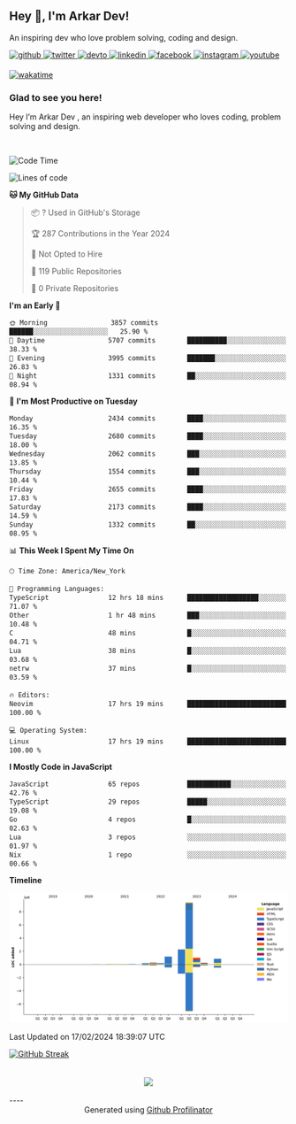 ## Hey 👋, I'm Arkar Dev!  

An inspiring dev who love problem solving, coding and design.

<a href="https://github.com/Riley1101" target="_blank">
<img src=https://img.shields.io/badge/github-%2324292e.svg?&style=for-the-badge&logo=github&logoColor=white alt=github style="margin-bottom: 5px;" />
</a>
<a href="https://twitter.com/arkardev" target="_blank">
<img src=https://img.shields.io/badge/twitter-%2300acee.svg?&style=for-the-badge&logo=twitter&logoColor=white alt=twitter style="margin-bottom: 5px;" />
</a>
<a href="https://dev.to/riley1101" target="_blank">
<img src=https://img.shields.io/badge/dev.to-%2308090A.svg?&style=for-the-badge&logo=dev.to&logoColor=white alt=devto style="margin-bottom: 5px;" />
</a>
<a href="https://linkedin.com/in/arkar-kaung-myat" target="_blank">
<img src=https://img.shields.io/badge/linkedin-%231E77B5.svg?&style=for-the-badge&logo=linkedin&logoColor=white alt=linkedin style="margin-bottom: 5px;" />
</a>
<a href="https://www.facebook.com/riley.eileen.75" target="_blank">
<img src=https://img.shields.io/badge/facebook-%232E87FB.svg?&style=for-the-badge&logo=facebook&logoColor=white alt=facebook style="margin-bottom: 5px;" />
</a>
<a href="https://instagram.com/rileys1101" target="_blank">
<img src=https://img.shields.io/badge/instagram-%23000000.svg?&style=for-the-badge&logo=instagram&logoColor=white alt=instagram style="margin-bottom: 5px;" />
</a>
<a href="https://www.youtube.com/channel/UC_RfEQCC3gL2AzsFFAABikg" target="_blank">
<img src=https://img.shields.io/badge/youtube-%23EE4831.svg?&style=for-the-badge&logo=youtube&logoColor=white alt=youtube style="margin-bottom: 5px;" />
</a>  
  
[![wakatime](https://wakatime.com/badge/user/cf23b6e3-75f8-4c04-b0e3-273191c8d2ec.svg)](https://wakatime.com/@cf23b6e3-75f8-4c04-b0e3-273191c8d2ec)


### Glad to see you here!  
Hey I’m Arkar Dev , an inspiring web developer who loves coding, problem solving and design.

<br/>

<!--START_SECTION:waka-->
![Code Time](http://img.shields.io/badge/Code%20Time-971%20hrs%2028%20mins-blue)

![Lines of code](https://img.shields.io/badge/From%20Hello%20World%20I%27ve%20Written-15.9%20million%20lines%20of%20code-blue)

**🐱 My GitHub Data** 

> 📦 ? Used in GitHub's Storage 
 > 
> 🏆 287 Contributions in the Year 2024
 > 
> 🚫 Not Opted to Hire
 > 
> 📜 119 Public Repositories 
 > 
> 🔑 0 Private Repositories 
 > 
**I'm an Early 🐤** 

```text
🌞 Morning                3857 commits        ██████░░░░░░░░░░░░░░░░░░░   25.90 % 
🌆 Daytime                5707 commits        ██████████░░░░░░░░░░░░░░░   38.33 % 
🌃 Evening                3995 commits        ███████░░░░░░░░░░░░░░░░░░   26.83 % 
🌙 Night                  1331 commits        ██░░░░░░░░░░░░░░░░░░░░░░░   08.94 % 
```
📅 **I'm Most Productive on Tuesday** 

```text
Monday                   2434 commits        ████░░░░░░░░░░░░░░░░░░░░░   16.35 % 
Tuesday                  2680 commits        ████░░░░░░░░░░░░░░░░░░░░░   18.00 % 
Wednesday                2062 commits        ███░░░░░░░░░░░░░░░░░░░░░░   13.85 % 
Thursday                 1554 commits        ███░░░░░░░░░░░░░░░░░░░░░░   10.44 % 
Friday                   2655 commits        ████░░░░░░░░░░░░░░░░░░░░░   17.83 % 
Saturday                 2173 commits        ████░░░░░░░░░░░░░░░░░░░░░   14.59 % 
Sunday                   1332 commits        ██░░░░░░░░░░░░░░░░░░░░░░░   08.95 % 
```


📊 **This Week I Spent My Time On** 

```text
🕑︎ Time Zone: America/New_York

💬 Programming Languages: 
TypeScript               12 hrs 18 mins      ██████████████████░░░░░░░   71.07 % 
Other                    1 hr 48 mins        ███░░░░░░░░░░░░░░░░░░░░░░   10.48 % 
C                        48 mins             █░░░░░░░░░░░░░░░░░░░░░░░░   04.71 % 
Lua                      38 mins             █░░░░░░░░░░░░░░░░░░░░░░░░   03.68 % 
netrw                    37 mins             █░░░░░░░░░░░░░░░░░░░░░░░░   03.59 % 

🔥 Editors: 
Neovim                   17 hrs 19 mins      █████████████████████████   100.00 % 

💻 Operating System: 
Linux                    17 hrs 19 mins      █████████████████████████   100.00 % 
```

**I Mostly Code in JavaScript** 

```text
JavaScript               65 repos            ███████████░░░░░░░░░░░░░░   42.76 % 
TypeScript               29 repos            █████░░░░░░░░░░░░░░░░░░░░   19.08 % 
Go                       4 repos             █░░░░░░░░░░░░░░░░░░░░░░░░   02.63 % 
Lua                      3 repos             ░░░░░░░░░░░░░░░░░░░░░░░░░   01.97 % 
Nix                      1 repo              ░░░░░░░░░░░░░░░░░░░░░░░░░   00.66 % 
```



**Timeline**

![Lines of Code chart](https://raw.githubusercontent.com/Riley1101/Riley1101/main/assets/bar_graph.png)


 Last Updated on 17/02/2024 18:39:07 UTC
<!--END_SECTION:waka-->

[![GitHub Streak](https://streak-stats.demolab.com?user=Riley1101)](https://git.io/streak-stats)
  
<br/>  
<div align="center">
<img src="https://komarev.com/ghpvc/?username=Riley1101&&style=flat-square" align="center" />
</div>  
<br/>  
----
<div align="center">Generated using <a href="https://profilinator.rishav.dev/" target="_blank">Github Profilinator</a></div>


